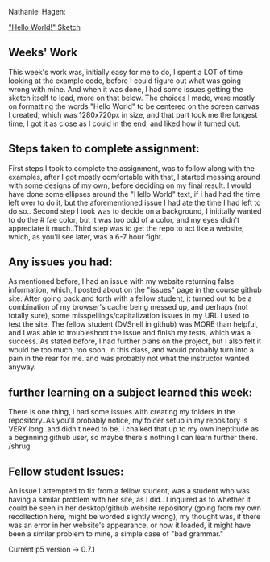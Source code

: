 Nathaniel Hagen:


["Hello World!" Sketch](https://hagennathaniel.github.io/Creative-Coding-120/120_Work/HW-3/Hw_3/)

## Weeks' Work

 This week's work was, initially easy for me to do, I spent a LOT of time looking at the example code, before I could figure out what was going wrong with mine. And when it was done, I had some issues getting the sketch itself to load, more on that below. The choices I made, were mostly on formatting the words "Hello World" to be centered on the screen canvas I created, which was 1280x720px in size, and that part took me the longest time, I got it as close as I could in the end, and liked how it turned out.

## Steps taken to complete assignment:

 First steps I took to complete the assignment, was to follow along with the examples, after I got mostly comfortable with that, I started messing around with some designs of my own, before deciding on my final result. I would have done some ellipses around the "Hello World" text, if I had had the time left over to do it, but the aforementioned issue I had ate the time I had left to do so.. Second step I took was to decide on a background, I inititally wanted to do the # fae color, but it was too odd of a color, and my eyes didn't appreciate it much..Third step was to get the repo to act like a website, which, as you'll see later, was a 6-7 hour fight.

 ## Any issues you had:

 As mentioned before, I had an issue with my website returning false information, which, I posted about on the "issues" page in the course github site. After going back and forth with a fellow student, it turned out to be a combination of my browser's cache being messed up, and perhaps (not totally sure), some misspellings/capitalization issues in my URL I used to test the site. The fellow student (DVSnell in github) was MORE than helpful, and I was able to troubleshoot the issue and finish my tests, which was a success. As stated before, I had further plans on the project, but I also felt it would be too much, too soon, in this class, and would probably turn into a pain in the rear for me..and was probably not what the instructor wanted anyway.

 ## further learning on a subject learned this week:

 There is one thing, I had some issues with creating my folders in the repository..As you'll probably notice, my folder setup in my repository is VERY long..and didn't need to be. I chalked that up to my own ineptitude as a beginning github user, so maybe there's nothing I can learn further there. /shrug

## Fellow student Issues:

 An issue I attempted to fix from a fellow student, was a student who was having a similar problem with her site, as I did.. I inquired as to whether it could be seen in her desktop/github website repository (going from my own recollection here, might be worded slightly wrong), my thought was, if there was an error in her website's appearance, or how it loaded, it might have been a similar problem to mine, a simple case of "bad grammar."

Current p5 version -> 0.7.1
